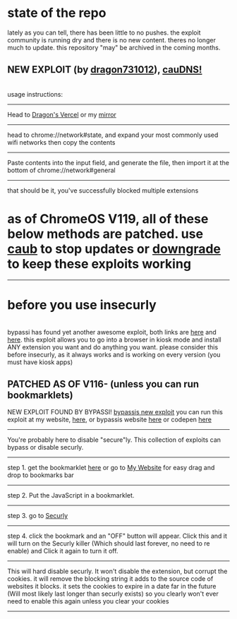 # state of the repo

lately as you can tell, there has been little to no pushes. the exploit community is running dry and there is no new content. theres no longer much to update. this repository "may" be archived in the coming months.

## NEW EXPLOIT (by [dragon731012](https://github.com/dragon731012)), [cauDNS!](https://github.com/dragon731012/caudns)
<br>
usage instructions: 
<hr>
    Head to <a href="https://caudns.vercel.app">Dragon's Vercel</a> or my <a href="https://zekurly.netlify.app/cauDNS.html">mirror</a>
    <hr>
        head to chrome://network#state, and expand your most commonly used wifi networks then copy the contents
        <hr> 
            Paste contents into the input field, and generate the file, then import it at the bottom of chrome://network#general
            <hr>
that should be it, you've successfully blocked multiple extensions

# as of ChromeOS V119, all of these below methods are patched. use [caub](https://caub.glitch.me/old) to stop updates or [downgrade](https://chrome100.dev) to keep these exploits working
<hr>

# before you use insecurly
<br>
bypassi has found yet another awesome exploit,
both links are <a href="https://skiovox.com">here</a> and <a href="https://github.com/bypassiwastaken/skiovox-helper">here</a>. this exploit allows you to go into a browser in kiosk mode and install ANY extension you want and do anything you want. please consider this before insecurly, as it always works and is working on every version (you must have kiosk apps)


## PATCHED AS OF V116- (unless you can run bookmarklets)
NEW EXPLOIT FOUND BY BYPASSI!
[bypassis new exploit](https://github.com/zek-c/Securly-Kill-V111/blob/main/bypassi.html)
you can run this exploit at my website, [here](https://zekurly.netlify.app/bypassi), or bypassis website [here](https://insecurly.bypassi.com) or codepen [here](https://codepen.io/zek-c/pen/JjwzvjZ)
<hr>
You're probably here to disable "secure"ly. This collection of exploits can bypass or disable securly.

<hr>

step 1. get the bookmarklet [here](https://github.com/zek-c/extension-v111-kill/blob/main/bookmarklet.js) or go to [My Website](https://zekurly.netlify.app) for easy drag and drop to bookmarks bar

<hr>

step 2. Put the JavaScript in a bookmarklet.

<hr>

step 3. go to [Securly](https://securly.com)

<hr>

step 4. click the bookmark and an "OFF" button will appear. Click this and it will turn on the Securly killer (Which should last forever, no need to re enable) and Click it again to turn it off.

<hr>

This will hard disable securly. It won't disable the extension, but corrupt the cookies. it will remove the blocking string it adds to the source code of websites it blocks. it sets the cookies to expire in a date far in the future (Will most likely last longer than securly exists) so you clearly won't ever need to enable this again unless you clear your cookies
<hr>

